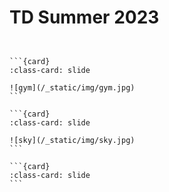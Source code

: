 # TD Summer 2023

<div id="slideshow">

```{include} _static/buttons.html
```

````{card-carousel} 2

```{card} 
:class-card: slide

![gym](/_static/img/gym.jpg)
```

```{card} 
:class-card: slide

![sky](/_static/img/sky.jpg)
```

```{card} 
:class-card: slide
```

````
</div>
